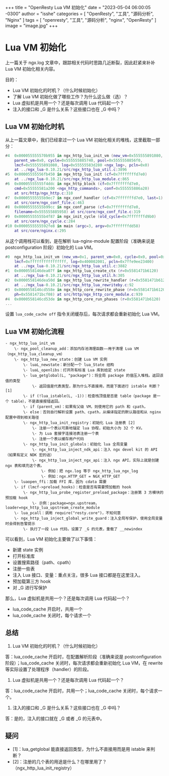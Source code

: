 +++
title = "OpenResty Lua VM 初始化"
date = "2023-05-04 06:00:05 -0300"
author = "isshe"
categories = [ "OpenResty", "工具", "源码分析", "Nginx" ]
tags = [ "openresty", "工具", "源码分析", "nginx", "OpenResty" ]
image = "image.jpg"
+++

# Lua VM 初始化

上一篇关于 ngx.log 文章中，跟踪相关代码时思路几近断裂，因此赶紧来补补 Lua VM 初始化相关内容。

目的：

- Lua VM 初始化的时机？（什么时候初始化）
- 了解 Lua VM 初始化做了哪些工作？为什么这么做（选）？
- Lua 虚拟机是共用一个？还是每次调用 Lua 代码起一个？
- 注入的接口和 _G 是什么关系？这些接口也在 _G 中吗？

## Lua VM 初始化时机

从上一篇文章中，我们已经拿过一个 Lua VM 初始化相关的堆栈，这里截取一部分：

```lua
#4  0x000055555570b955 in ngx_http_lua_init_vm (new_vm=0x555555891080,
    parent_vm=0x0, cycle=0x555555885740, pool=0x5555558856f0,
    lmcf=0x555555891080, log=0x55555583d280 <ngx_log>, pcln=0x0)
    at ../ngx_lua-0.10.21/src/ngx_http_lua_util.c:3896
#5  0x00005555556fb450 in ngx_http_lua_init (cf=0x7fffffffd7e0)
    at ../ngx_lua-0.10.21/src/ngx_http_lua_module.c:865
#6  0x00005555555f4ddc in ngx_http_block (cf=0x7fffffffd7e0,
    cmd=0x55555581a200 <ngx_http_commands>, conf=0x555555886a20)
    at src/http/ngx_http.c:310
#7  0x00005555555b9ec7 in ngx_conf_handler (cf=0x7fffffffd7e0, last=1)
    at src/core/ngx_conf_file.c:463
#8  0x00005555555b99cc in ngx_conf_parse (cf=0x7fffffffd7e0,
    filename=0x555555885958) at src/core/ngx_conf_file.c:319
#9  0x00005555555b4f87 in ngx_init_cycle (old_cycle=0x7fffffffd9b0)
    at src/core/ngx_cycle.c:284
#10 0x0000555555592fe8 in main (argc=3, argv=0x7fffffffdd58)
    at src/core/nginx.c:295
```

从这个调用栈可以看到，是在解析 lua-nginx-module 配置阶段（准确来说是 postconfiguration 阶段）初始化的 Lua VM。

```lua
#0  ngx_http_lua_init_vm (new_vm=0x1, parent_vm=0x0, cycle=0x0, pool=0x0,
    lmcf=0xffffffffffffffff, log=0x400002001, pcln=0x7ffe9ee23400)
    at ../ngx_lua-0.10.21/src/ngx_http_lua_util.c:3882
#1  0x0000558146dea07f in ngx_http_lua_create_ctx (r=0x5581471b6120)
    at ../ngx_lua-0.10.21/src/ngx_http_lua_util.h:305
#2  0x0000558146dea50d in ngx_http_lua_rewrite_handler (r=0x5581471b6120)
    at ../ngx_lua-0.10.21/src/ngx_http_lua_rewriteby.c:92
#3  0x0000558146cd558e in ngx_http_core_rewrite_phase (r=0x5581471b6120,
    ph=0x5581471bcf08) at src/http/ngx_http_core_module.c:939
#4  0x0000558146cd53de in ngx_http_core_run_phases (r=0x5581471b6120)
...
```

设置 `lua_code_cache off` 指令关闭缓存后，每次请求都会重新初始化 Lua VM。

## Lua VM 初始化流程

```
- ngx_http_lua_init_vm
    \- ngx_pool_cleanup_add：添加内存池清理函数——用于清理 Lua VM（ngx_http_lua_cleanup_vm）
    \- ngx_http_lua_new_state：创建 Lua VM 实例
        \- luaL_newstate：新分配一个 lua_State 结构
        \- luaL_openlibs：打开所有标准 Lua 库到给定 state
        \- lua_getglobal(L, "package")：将全局 package 的值压入堆栈。返回该值的类型
            \- 返回值是代表类型，那为什么不直接用，而是下面进行 istable 判断？[1]
        \- if (!lua_istable(L, -1))：检查栈顶值是否是 table（package 是一个 table），不是直接报错返回。
        \- if (parent_vm)：如果有父级 VM，则使用它的 path 和 cpath，
        \- else：否则自行解析设置 path、cpath，从编译指定的默认路径和从 nginx 配置中得到相关路径
        \- ngx_http_lua_init_registry：初始化 Lua 注册表 [2]
            \- 注册一个表以可靠地锚定 lua 协程，初始大小为 32 个 KV。
            \- 为 Lua 套接字连接池表注册一个表
            \- 注册一个表以缓存用户代码
        \- ngx_http_lua_init_globals：初始化 lua 全局变量
            \- ngx_http_lua_inject_ndk_api：注入 ngx devel kit 的 API（如果有定义 NDK 宏的话）
            \- ngx_http_lua_inject_ngx_api：注入 ngx API，实际上就是创建 ngx 表和填充这个表。
                \- 例如：把 ngx.log 等于 ngx_http_lua_ngx_log
                \- 例如：ngx.HTTP_GET = NGX_HTTP_GET
    \- luaopen_ffi：加载 FFI 库，因为 cdata 需要
    \- if (lmcf->preload_hooks)：检查是否有需要预加载的 hook
        \- ngx_http_lua_probe_register_preload_package：注册第 3 方模块的预加载 hook
            \- 示例：package=ngx.upstream，loader=ngx_http_lua_upstream_create_module
    \- lua_pcall：调用 require("resty.core")，不知何意
    \- ngx_http_lua_inject_global_write_guard：注入全局写保护，使用全局变量时会得到告警提示
        \- 执行了一段 Lua 代码，设置了 _G 的元表，重载了 __newindex
```

可以看到，Lua VM 初始化主要做了以下事情：
- 新建 state 实例
- 打开标准库
- 设置搜索路径（path、cpath）
- 注册一些表
- 注入 Lua 接口、变量：重点关注，很多 Lua 接口都是在这里注入。
- 预加载第三方 hook
- 对 _G 进行写保护


那么，Lua 虚拟机是共用一个？还是每次调用 Lua 代码起一个？

- lua_code_cache 开启时，共用一个
- lua_code_cache 关闭时，每个请求一个

## 总结

1. Lua VM 初始化的时机？（什么时候初始化）

答：lua_code_cache 开启时，在配置解析阶段（准确来说是 postconfiguration 阶段）；lua_code_cache 关闭时，每次请求都会重新初始化 Lua VM，在 rewrite 等实际设置了处理程序（handler）的阶段。

1. Lua 虚拟机是共用一个？还是每次调用 Lua 代码起一个？

答：lua_code_cache 开启时，共用一个；lua_code_cache 关闭时，每个请求一个。

1. 注入的接口和 _G 是什么关系？这些接口也在 _G 中吗？

答：是的，注入的接口就在 _G 或者 _G 的元表中。

## 疑问

- [1]：lua_getglobal 能直接返回类型，为什么不直接用而是用 istable 来判断？
- [2]：注册的几个表的用途是什么？在哪里用了？（ngx_http_lua_init_registry）
